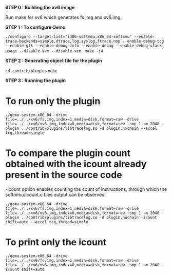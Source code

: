 
**STEP 0 : Building the xv6 image**

Run make for xv6 which generates fs.img and xv6.img.


**STEP 1 : To configure Qemu**

`./configure --target-list="i386-softmmu,x86_64-softmmu" --enable-trace-backends=simple,dtrace,log,syslog,ftrace,nop --enable-debug-tcg --enable-gtk --enable-debug-info --enable-debug --enable-debug-stack-usage --disable-kvm --disable-xen `
`make -j4`

**STEP 2 : Generating object file for the plugin**

`cd contrib/plugins`
`make `

**STEP 3 : Running the plugin**

# To run only the plugin

`./qemu-system-x86_64 -drive file=../../xv6/fs.img,index=1,media=disk,format=raw -drive file=../../xv6/xv6.img,index=0,media=disk,format=raw -smp 1 -m 2048 -plugin ../contrib/plugins/libtracelog.so -d plugin,nochain --accel tcg,thread=single`


# To compare the plugin count obtained with the icount already present in the source code

-icount option enables counting the count of instructions, through which the softmmu/icount.c files output can be observed.

`./qemu-system-x86_64 -drive file=../../xv6/fs.img,index=1,media=disk,format=raw -drive file=../../xv6/xv6.img,index=0,media=disk,format=raw -smp 1 -m 2048 -plugin ../contrib/plugins/libtracelog.so -d plugin,nochain -icount shift=auto --accel tcg,thread=single`


# To print only the icount

`./qemu-system-x86_64 -drive file=../../xv6/fs.img,index=1,media=disk,format=raw -drive file=../../xv6/xv6.img,index=0,media=disk,format=raw -smp 1 -m 2048 -icount shift=auto`